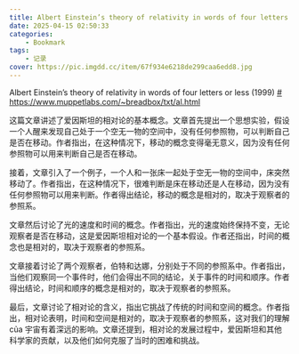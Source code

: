 ```yaml
---
title: Albert Einstein’s theory of relativity in words of four letters or less (1999)
date: 2025-04-15 02:50:33
categories: 
    - Bookmark
tags: 
    - 记录
cover: https://pic.imgdd.cc/item/67f934e6218de299caa6edd8.jpg
---
```




Albert Einstein’s theory of relativity in words of four letters or less (1999) [#](https://www.supertechfans.com/cn/post/2025-04-15-HackerNews/#albert-einsteins-theory-of-relativity-in-words-of-four-letters-or-less-1999)
https://www.muppetlabs.com/~breadbox/txt/al.html

<!--more-->


这篇文章讲述了爱因斯坦的相对论的基本概念。文章首先提出一个思想实验，假设一个人醒来发现自己处于一个空无一物的空间中，没有任何参照物，可以判断自己是否在移动。作者指出，在这种情况下，移动的概念变得毫无意义，因为没有任何参照物可以用来判断自己是否在移动。

接着，文章引入了一个例子，一个人和一张床一起处于空无一物的空间中，床突然移动了。作者指出，在这种情况下，很难判断是床在移动还是人在移动，因为没有任何参照物可以用来判断。作者得出结论，移动的概念是相对的，取决于观察者的参照系。

文章然后讨论了光的速度和时间的概念。作者指出，光的速度始终保持不变，无论观察者是否在移动，这是爱因斯坦相对论的一个基本假设。作者还指出，时间的概念也是相对的，取决于观察者的参照系。

文章接着讨论了两个观察者，伯特和达娜，分别处于不同的参照系中。作者指出，当他们观察同一个事件时，他们会得出不同的结论，关于事件的时间和顺序。作者得出结论，时间和顺序的概念是相对的，取决于观察者的参照系。

最后，文章讨论了相对论的含义，指出它挑战了传统的时间和空间的概念。作者指出，相对论表明，时间和空间是相对的，取决于观察者的参照系，这对我们的理解 của 宇宙有着深远的影响。文章还提到，相对论的发展过程中，爱因斯坦和其他科学家的贡献，以及他们如何克服了当时的困难和挑战。
